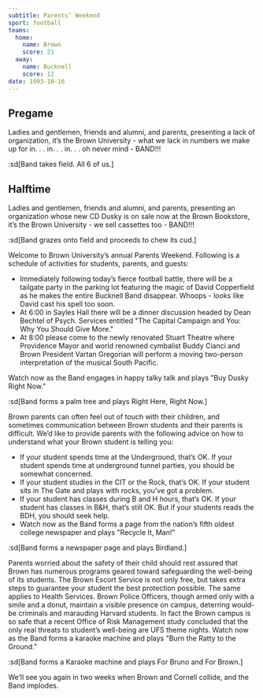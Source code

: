 ```yaml
---
subtitle: Parents’ Weekend
sport: football
teams:
  home:
    name: Brown
    score: 21
  away:
    name: Bucknell
    score: 12
date: 1993-10-16
---
```


## Pregame

Ladies and gentlemen, friends and alumni, and parents, presenting a lack of organization, it’s the Brown University - what we lack in numbers we make up for in. . . in. . . in. . . oh never mind - BAND!!!

:sd[Band takes field. All 6 of us.]

## Halftime

Ladies and gentlemen, friends and alumni, and parents, presenting an organization whose new CD Dusky is on sale now at the Brown Bookstore, it’s the Brown University - we sell cassettes too - BAND!!!

:sd[Band grazes onto field and proceeds to chew its cud.]

Welcome to Brown University’s annual Parents Weekend. Following is a schedule of activities for students, parents, and guests:

- Immediately following today’s fierce football battle, there will be a tailgate party in the parking lot featuring the magic of David Copperfield as he makes the entire Bucknell Band disappear. Whoops - looks like David cast his spell too soon.
- At 6:00 in Sayles Hall there will be a dinner discussion headed by Dean Bechtel of Psych. Services entitled "The Capital Campaign and You: Why You Should Give More."
- At 8:00 please come to the newly renovated Stuart Theatre where Providence Mayor and world renowned cymbalist Buddy Cianci and Brown President Vartan Gregorian will perform a moving two-person interpretation of the musical South Pacific.

Watch now as the Band engages in happy talky talk and plays "Buy Dusky Right Now."

:sd[Band forms a palm tree and plays Right Here, Right Now.]

Brown parents can often feel out of touch with their children, and sometimes communication between Brown students and their parents is difficult. We’d like to provide parents with the following advice on how to understand what your Brown student is telling you:

- If your student spends time at the Underground, that’s OK. If your student spends time at underground tunnel parties, you should be somewhat concerned.
- If your student studies in the CIT or the Rock, that’s OK. If your student sits in The Gate and plays with rocks, you’ve got a problem.
- If your student has classes during B and H hours, that’s OK. If your student has classes in B&H, that’s still OK. But if your students reads the BDH, you should seek help.
- Watch now as the Band forms a page from the nation’s fifth oldest college newspaper and plays "Recycle It, Man!"

:sd[Band forms a newspaper page and plays Birdland.]

Parents worried about the safety of their child should rest assured that Brown has numerous programs geared toward safeguarding the well-being of its students. The Brown Escort Service is not only free, but takes extra steps to guarantee your student the best protection possible. The same applies to Health Services. Brown Police Officers, though armed only with a smile and a donut, maintain a visible presence on campus, deterring would-be criminals and marauding Harvard students. In fact the Brown campus is so safe that a recent Office of Risk Management study concluded that the only real threats to student’s well-being are UFS theme nights. Watch now as the Band forms a karaoke machine and plays "Burn the Ratty to the Ground."

:sd[Band forms a Karaoke machine and plays For Bruno and For Brown.]

We’ll see you again in two weeks when Brown and Cornell collide, and the Band implodes.
